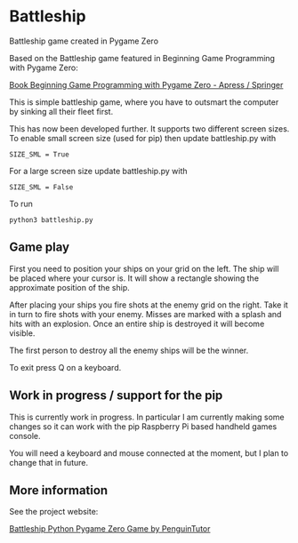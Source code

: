 # Battleship
Battleship game created in Pygame Zero

Based on the Battleship game featured in Beginning Game Programming with Pygame Zero:

[Book Beginning Game Programming with Pygame Zero - Apress / Springer](https://link.springer.com/book/10.1007/978-1-4842-5650-3) 

This is simple battleship game, where you have to outsmart the computer by sinking all their fleet first.

This has now been developed further. It supports two different screen sizes. To enable small screen size (used for pip) then update battleship.py with 

```SIZE_SML = True```

For a large screen size update battleship.py with

```SIZE_SML = False```

To run 

```python3 battleship.py ```

## Game play

First you need to position your ships on your grid on the left. The ship will be placed where your cursor is. It will show a rectangle showing the approximate position of the ship. 

After placing your ships you fire shots at the enemy grid on the right. Take it in turn to fire shots with your enemy. Misses are marked with a splash and hits with an explosion. Once an entire ship is destroyed it will become visible. 

The first person to destroy all the enemy ships will be the winner. 

To exit press Q on a keyboard. 

## Work in progress / support for the pip

This is currently work in progress. In particular I am currently making some changes so it can work with the pip Raspberry Pi based handheld games console. 

You will need a keyboard and mouse connected at the moment, but I plan to change that in future.

## More information
See the project website: 

[Battleship Python Pygame Zero Game by PenguinTutor](http://www.penguintutor.com/projects/battleship) 
